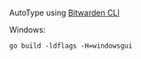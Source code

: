 AutoType using [Bitwarden CLI](https://bitwarden.com/help/cli/)

Windows: 
```
go build -ldflags -H=windowsgui
```
